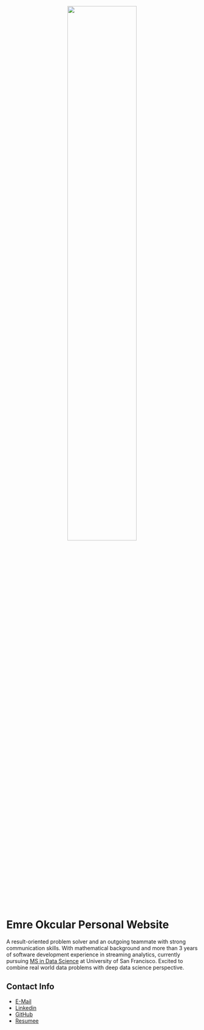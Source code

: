 <br>
<center><img src="https://micrio.vangoghmuseum.nl/iiif/QHzII/full/1280,/0/default.jpg?hash=F2W7ULW1V6Bdm_sv0iNxvtPhyjfg1Ust7-F9MO6fySM" style="width: 60%"/></center>
<br>

Emre Okcular Personal Website
=======

A result-oriented problem solver and an outgoing teammate with strong communication skills. With mathematical background and more than 3 years of software development experience in streaming analytics, currently pursuing [MS in Data Science](https://www.usfca.edu/arts-sciences/graduate-programs/data-science) at University of San Francisco. Excited to combine real world data problems with deep data science perspective.

## Contact Info

* [E-Mail](mailto:emreokcular@gmail.com)
* [Linkedin](https://www.linkedin.com/in/emreokcular)
* [GitHub](https://github.com/emreokcular)
* [Resumee](/resources/Emre_Okcular-CV.pdf)

